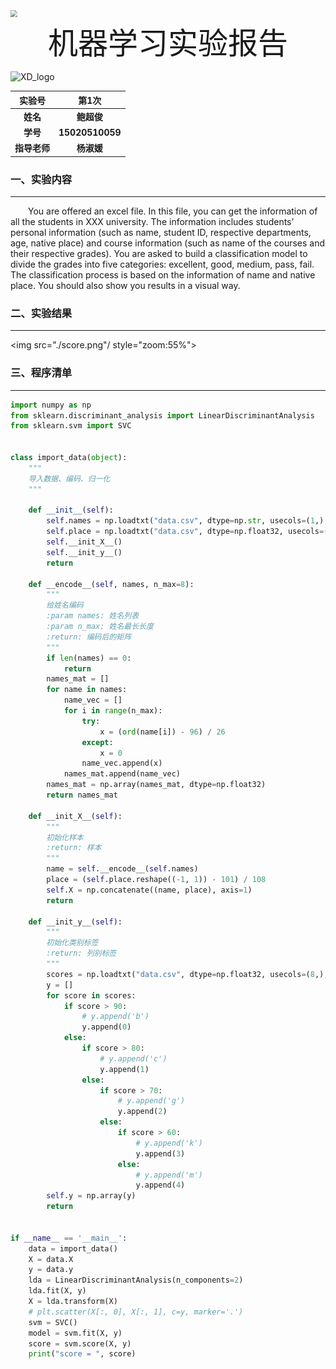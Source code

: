 







<img src="/Users/Setsuna/Documents/报告模板/XD.png" style="zoom:70%"/>



 <center><font size=72>机器学习实验报告</font></center>





![XD_logo](/Users/Setsuna/Documents/报告模板/XD_logo.png)







|    实验号    |      第1次      |
| :----------: | :-------------: |
|   **姓名**   |   **鲍超俊**    |
|   **学号**   | **15020510059** |
| **指导老师** |   **杨淑媛**    |

<div style="page-break-after:always;"></div>

### 一、实验内容

------

&emsp;&emsp;You are offered an excel file. In this file, you can get the information of all the students in XXX university. The information includes students’ personal information (such as name, student ID, respective departments, age, native place) and course information (such as name of the courses and their respective grades). You are asked to build a classification model to divide the grades into five categories: excellent, good, medium, pass, fail. The classification process is based on the information of name and native place. You should also show you results in a visual way. 





### 二、实验结果

---

<img src="./score.png"/ style="zoom:55%">





### 三、程序清单

---

```python
import numpy as np
from sklearn.discriminant_analysis import LinearDiscriminantAnalysis
from sklearn.svm import SVC


class import_data(object):
    """
    导入数据、编码、归一化
    """

    def __init__(self):
        self.names = np.loadtxt("data.csv", dtype=np.str, usecols=(1,), delimiter=',')
        self.place = np.loadtxt("data.csv", dtype=np.float32, usecols=(4,), delimiter=',')
        self.__init_X__()
        self.__init_y__()
        return

    def __encode__(self, names, n_max=8):
        """
        给姓名编码
        :param names: 姓名列表
        :param n_max: 姓名最长长度
        :return: 编码后的矩阵
        """
        if len(names) == 0:
            return
        names_mat = []
        for name in names:
            name_vec = []
            for i in range(n_max):
                try:
                    x = (ord(name[i]) - 96) / 26
                except:
                    x = 0
                name_vec.append(x)
            names_mat.append(name_vec)
        names_mat = np.array(names_mat, dtype=np.float32)
        return names_mat

    def __init_X__(self):
        """
        初始化样本
        :return: 样本
        """
        name = self.__encode__(self.names)
        place = (self.place.reshape((-1, 1)) - 101) / 108
        self.X = np.concatenate((name, place), axis=1)
        return

    def __init_y__(self):
        """
        初始化类别标签
        :return: 列别标签
        """
        scores = np.loadtxt("data.csv", dtype=np.float32, usecols=(8,), delimiter=',')
        y = []
        for score in scores:
            if score > 90:
                # y.append('b')
                y.append(0)
            else:
                if score > 80:
                    # y.append('c')
                    y.append(1)
                else:
                    if score > 70:
                        # y.append('g')
                        y.append(2)
                    else:
                        if score > 60:
                            # y.append('k')
                            y.append(3)
                        else:
                            # y.append('m')
                            y.append(4)
        self.y = np.array(y)
        return


if __name__ == '__main__':
    data = import_data()
    X = data.X
    y = data.y
    lda = LinearDiscriminantAnalysis(n_components=2)
    lda.fit(X, y)
    X = lda.transform(X)
    # plt.scatter(X[:, 0], X[:, 1], c=y, marker='.')
    svm = SVC()
    model = svm.fit(X, y)
    score = svm.score(X, y)
    print("score = ", score)

```

